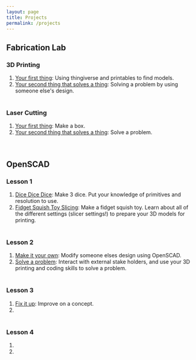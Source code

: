 ```yaml
---
layout: page
title: Projects
permalink: /projects
---
```


## Fabrication Lab
### 3D Printing
1. [Your first thing](https://github.com/funkonaut/openSCAD_lessons): Using thingiverse and printables to find models.
2. [Your second thing that solves a thing](https://github.com/funkonaut/openSCAD_lessons): Solving a problem by using someone else's design.
<br><br>

### Laser Cutting
1. [Your first thing](https://github.com/funkonaut/openSCAD_lessons): Make a box.
2. [Your second thing that solves a thing](https://github.com/funkonaut/openSCAD_lessons): Solve a problem.
<br><br><br>

## OpenSCAD
### Lesson 1
1. [Dice Dice Dice](https://github.com/funkonaut/openSCAD_lessons): Make 3 dice. Put your knowledge of primitives and resolution to use. 
2. [Fidget Squish Toy Slicing](https://github.com/funkonaut/openSCAD_lessons): Make a fidget squish toy. Learn about all of the different settings (slicer settings!) to prepare your 3D models for printing.
<br><br>

### Lesson 2
1. [Make it your own](https://github.com/funkonaut/openSCAD_lessons): Modify someone elses design using OpenSCAD.
2. [Solve a problem](https://github.com/funkonaut/openSCAD_lessons): Interact with external stake holders, and use your 3D printing and coding skills to solve a problem.
<br><br>

### Lesson 3
1. [Fix it up](https://github.com/funkonaut/openSCAD_lessons): Improve on a concept.
2. [](https://github.com/funkonaut/openSCAD_lessons)
<br><br>

### Lesson 4
1. [](https://github.com/funkonaut/openSCAD_lessons)
2. [](https://github.com/funkonaut/openSCAD_lessons)
<br><br>


